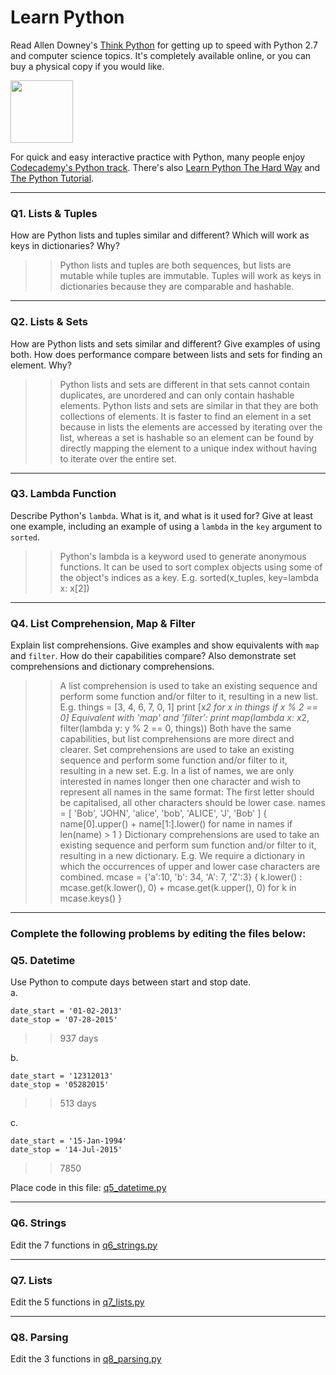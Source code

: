 # Learn Python

Read Allen Downey's [Think Python](http://www.greenteapress.com/thinkpython/) for getting up to speed with Python 2.7 and computer science topics. It's completely available online, or you can buy a physical copy if you would like.

<a href="http://www.greenteapress.com/thinkpython/"><img src="img/think_python.png" style="width: 100px;" target="_blank"></a>

For quick and easy interactive practice with Python, many people enjoy [Codecademy's Python track](http://www.codecademy.com/en/tracks/python). There's also [Learn Python The Hard Way](http://learnpythonthehardway.org/book/) and [The Python Tutorial](https://docs.python.org/2/tutorial/).

---

### Q1. Lists &amp; Tuples

How are Python lists and tuples similar and different? Which will work as keys in dictionaries? Why?

>> Python lists and tuples are both sequences, but lists are mutable while tuples are immutable. Tuples will work as keys in dictionaries because they are comparable and hashable.

---

### Q2. Lists &amp; Sets

How are Python lists and sets similar and different? Give examples of using both. How does performance compare between lists and sets for finding an element. Why?

>> Python lists and sets are different in that sets cannot contain duplicates, are unordered and can only contain hashable elements. Python lists and sets are similar in that they are both collections of elements. It is faster to find an element in a set because in lists the elements are accessed by iterating over the list, whereas a set is hashable so an element can be found by directly mapping the element to a unique index without having to iterate over the entire set.

---

### Q3. Lambda Function

Describe Python's `lambda`. What is it, and what is it used for? Give at least one example, including an example of using a `lambda` in the `key` argument to `sorted`.

>> Python's lambda is a keyword used to generate anonymous functions. It can be used to sort complex objects using some of the object's indices as a key. E.g. sorted(x_tuples, key=lambda x: x[2])

---

### Q4. List Comprehension, Map &amp; Filter

Explain list comprehensions. Give examples and show equivalents with `map` and `filter`. How do their capabilities compare? Also demonstrate set comprehensions and dictionary comprehensions.

>> A list comprehension is used to take an existing sequence and perform some function and/or filter to it, resulting in a new list. 
> > E.g. things = [3, 4, 6, 7, 0, 1]
> > print [x*2 for x in things if x % 2 == 0]
> > Equivalent with 'map' and 'filter':
> > print map(lambda x: x*2, filter(lambda y: y % 2 == 0, things))
> > Both have the same capabilities, but list comprehensions are more direct and clearer.
> > Set comprehensions are used to take an existing sequence and perform some function and/or filter to it, resulting in a new set. 
> > E.g. In a list of names, we are only interested in names longer then one character and wish to represent all names in the same format: The first letter should be capitalised, all other characters should be lower case.
> > names = [ 'Bob', 'JOHN', 'alice', 'bob', 'ALICE', 'J', 'Bob' ]
> > { name[0].upper() + name[1:].lower() for name in names if len(name) > 1 }
> > Dictionary comprehensions are used to take an existing sequence and perform sum function and/or filter to it, resulting in a new dictionary.
> > E.g. We require a dictionary in which the occurrences of upper and lower case characters are combined.
> > mcase = {'a':10, 'b': 34, 'A': 7, 'Z':3}
> > { k.lower() : mcase.get(k.lower(), 0) + mcase.get(k.upper(), 0) for k in mcase.keys() }

---

### Complete the following problems by editing the files below:

### Q5. Datetime
Use Python to compute days between start and stop date.   
a.  

```
date_start = '01-02-2013'    
date_stop = '07-28-2015'
```

>> 937 days

b.  
```
date_start = '12312013'  
date_stop = '05282015'  
```

>> 513 days

c.  
```
date_start = '15-Jan-1994'      
date_stop = '14-Jul-2015'  
```

>> 7850

Place code in this file: [q5_datetime.py](python/q5_datetime.py)

---

### Q6. Strings
Edit the 7 functions in [q6_strings.py](python/q6_strings.py)

---

### Q7. Lists
Edit the 5 functions in [q7_lists.py](python/q7_lists.py)

---

### Q8. Parsing
Edit the 3 functions in [q8_parsing.py](python/q8_parsing.py)





